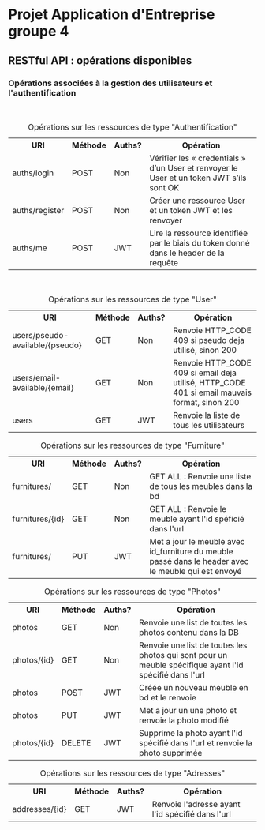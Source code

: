 # Projet Application d'Entreprise groupe 4

## RESTful API : opérations disponibles

### Opérations associées à la gestion des utilisateurs et l'authentification

<br>
<table style="caption-side: top">
<caption>Opérations sur les ressources de type "Authentification"</caption>
<tr>
    <th>URI</th>
    <th>Méthode</th>
    <th>Auths?</th>
    <th>Opération</th>
</tr>

<tr>
    <td>auths/login</td>
    <td>POST</td>
    <td>Non</td>
    <td>
    Vérifier les « credentials » d’un User et renvoyer le User et un token JWT s’ils sont OK
    </td>
</tr>
<tr>
    <td>auths/register</td>
    <td>POST</td>
    <td>Non</td>
    <td>
    Créer une ressource User et un token JWT et les renvoyer
    </td>
</tr>
<tr>
    <td>auths/me</td>
    <td>POST</td>
    <td>JWT</td>
    <td>
    Lire la ressource identifiée par le biais du token donné dans le header de la requête
    </td>
</tr>

</table>

<br>

<table style="caption-side: top">
<caption>Opérations sur les ressources de type "User"</caption>
<tr>
    <th>URI</th>
    <th>Méthode</th>
    <th>Auths?</th>
    <th>Opération</th>
</tr>

<tr>
    <td>users/pseudo-available/{pseudo}</td>
    <td>GET</td>
    <td>Non</td>
    <td>
    Renvoie HTTP_CODE 409 si pseudo deja utilisé, sinon 200
    </td>
</tr>
<tr>
    <td>users/email-available/{email}</td>
    <td>GET</td>
    <td>Non</td>
    <td>
    Renvoie HTTP_CODE 409 si email deja utilisé, HTTP_CODE 401 si email mauvais format, sinon 200
    </td>
</tr>
<tr>
    <td>users</td>
    <td>GET</td>
    <td>JWT</td>
    <td>
    Renvoie la liste de tous les utilisateurs
    </td>
</tr>

</table>

<table style="caption-side: top">
<caption>Opérations sur les ressources de type "Furniture"</caption>
<tr>
    <th>URI</th>
    <th>Méthode</th>
    <th>Auths?</th>
    <th>Opération</th>
</tr>

<tr>
    <td>furnitures/</td>
    <td>GET</td>
    <td>Non</td>
    <td>
    GET ALL : Renvoie une liste de tous les meubles dans la bd
    </td>
</tr>
<tr>
    <td>furnitures/{id}</td>
    <td>GET</td>
    <td>Non</td>
    <td>
    GET ALL : Renvoie le meuble ayant l'id spéficié dans l'url
    </td>
</tr>
<tr>
    <td>furnitures/</td>
    <td>PUT</td>
    <td>JWT</td>
    <td>
    Met a jour le meuble avec id_furniture du meuble passé dans le header avec le meuble qui est envoyé
    </td>
</tr>

</table>

<table style="caption-side: top">
<caption>Opérations sur les ressources de type "Photos"</caption>
<tr>
    <th>URI</th>
    <th>Méthode</th>
    <th>Auths?</th>
    <th>Opération</th>
</tr>

<tr>
    <td>photos</td>
    <td>GET</td>
    <td>Non</td>
    <td>
    Renvoie une list de toutes les photos contenu dans la DB
    </td>
</tr>
<tr>
    <td>photos/{id}</td>
    <td>GET</td>
    <td>Non</td>
    <td>
    Renvoie une list de toutes les photos qui sont pour un meuble spécifique ayant l'id spécifié dans l'url
    </td>
</tr>
<tr>
    <td>photos</td>
    <td>POST</td>
    <td>JWT</td>
    <td>
    Créée un nouveau meuble en bd et le renvoie
    </td>
</tr>
<tr>
    <td>photos</td>
    <td>PUT</td>
    <td>JWT</td>
    <td>
    Met a jour un une photo et renvoie la photo modifié
    </td>
</tr>
<tr>
    <td>photos/{id}</td>
    <td>DELETE</td>
    <td>JWT</td>
    <td>
    Supprime la photo ayant l'id spécifié dans l'url et renvoie la photo supprimée
    </td>
</tr>
</table>

<table style="caption-side: top">
<caption>Opérations sur les ressources de type "Adresses"</caption>
<tr>
    <th>URI</th>
    <th>Méthode</th>
    <th>Auths?</th>
    <th>Opération</th>
</tr>

<tr>
    <td>addresses/{id}</td>
    <td>GET</td>
    <td>JWT</td>
    <td>
    Renvoie l'adresse ayant l'id spécifié dans l'url
    </td>
</tr>
</table>